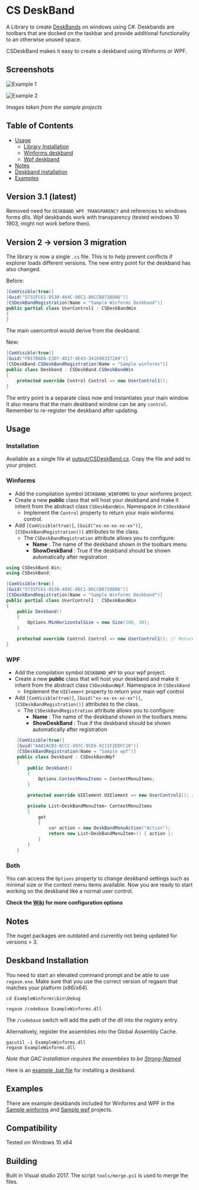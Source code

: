 # CS DeskBand
A Library to create [DeskBands](https://msdn.microsoft.com/en-us/library/windows/desktop/cc144099(v=vs.85).aspx) on windows using C#. Deskbands are toolbars that are docked on the taskbar and provide additional functionality to an otherwise unused space.

CSDeskBand makes it easy to create a deskband using Winforms or WPF.

## Screenshots
![Example 1](images/ex1.png)

![Example 2](images/ex2.png)

_Images taken from the sample projects_
 
## Table of Contents
- [Usage](#usage)
  - [Library Installation](#installation)
  - [Winforms deskband](#winforms)
  - [Wpf deskband](#wpf)
- [Notes](#notes)
- [Deskband installation](#deskband-installation)
- [Examples](#examples)

## Version 3.1 (latest)
Removed need for `DESKBAND_WPF_TRANSPARENCY` and references to windows forms dlls. Wpf deskbands work with transparency (tested windows 10 1903, might not work before then).

## Version 2 -> version 3 migration
The library is now a single `.cs` file. This is to help prevent conflicts if explorer loads different versions.
The new entry point for the deskband has also changed.

Before:
```cs
[ComVisible(true)]
[Guid("5731FC61-8530-404C-86C1-86CCB8738D06")]
[CSDeskBandRegistration(Name = "Sample Winforms Deskband")]
public partial class UserControl1 : CSDeskBandWin
{
}
```
The main usercontrol would derive from the deskband.

New:
```cs
[ComVisible(true)]
[Guid("FB17B6DA-E3D7-4D17-9E43-3416983372A9")]
[CSDeskBand.CSDeskBandRegistration(Name = "Sample winforms")]
public class Deskband : CSDeskBand.CSDeskBandWin
{
    protected override Control Control => new UserControl1();
}
```
The entry point is a separate class now and instantiates your main window. It also means that the main deskband window can be any `control`. Remember to re-register the deskband after updating.


## Usage

### Installation
Available as a single file at [output/CSDeskBand.cs](https://github.com/dsafa/CSDeskBand/blob/master/output/CSDeskBand.cs). Copy the file and add to your project.

### Winforms
- Add the compilation symbol `DESKBAND_WINFORMS` to your winforms project.
- Create a new **public** class that will host your deskband and make it inherit from the abstract class `CSDeskBandWin`. Namespace in `CSDeskBand`
  - Implement the `Control` property to return your main winforms control.
- Add `[ComVisible(true)]`, `[Guid("xx-xx-xx-xx-xx")]`, `[CSDeskBandRegistration()]` attributes to the class.
  - The `CSDeskBandRegistration` attribute allows you to configure:
    - **Name** : The name of the deskband shown in the toolbars menu
    - **ShowDeskBand** : True if the deskband should be shown automatically after registration

```C#
using CSDeskBand.Win;
using CSDeskBand;

[ComVisible(true)]
[Guid("5731FC61-8530-404C-86C1-86CCB8738D06")]
[CSDeskBandRegistration(Name = "Sample Winforms Deskband")]
public partial class UserControl1 : CSDeskBandWin
{
    public Deskband()
    {
        Options.MinHorizontalSize = new Size(100, 30);
    }

    protected override Control Control => new UserControl1(); // Returns your main control
}
```

### WPF
- Add the compilation symbol `DESKBAND_WPF` to your wpf project.
- Create a new **public** class that will host your deskband and make it inherit from the abstract class `CSDeskBandWpf`. Namespace in `CSDeskBand`
  - Implement the `UIElement` property to return your main wpf control
- Add `[ComVisible(true)]`, `[Guid("xx-xx-xx-xx-xx")]`, `[CSDeskBandRegistration()]` attributes to the class.
  - The `CSDeskBandRegistration` attribute allows you to configure:
    - **Name** : The name of the deskband shown in the toolbars menu
    - **ShowDeskBand** : True if the deskband should be shown automatically after registration

```cs
    [ComVisible(true)]
    [Guid("AA01ACB3-6CCC-497C-9CE6-9211F2EDFC10")]
    [CSDeskBandRegistration(Name = "Sample wpf")]
    public class Deskband : CSDeskBandWpf
    {
        public Deskband()
        {
            Options.ContextMenuItems = ContextMenuItems;
        }

        protected override UIElement UIElement => new UserControl1(); // Return the main wpf control

        private List<DeskBandMenuItem> ContextMenuItems
        {
            get
            {
                var action = new DeskBandMenuAction("Action");
                return new List<DeskBandMenuItem>() { action };
            }
        }
    }
```

### Both
You can access the `Options` property to change deskband settings such as minimal size or the context menu items available.
Now you are ready to start working on the deskband like a normal user control.

**Check the [Wiki](https://github.com/dsafa/CSDeskBand/wiki) for more configuration options**

## Notes
The nuget packages are outdated and currently not being updated for versions > 3.

## Deskband Installation
You need to start an elevated command prompt and be able to use `regasm.exe`. Make sure that you use the correct version of regasm that matches your platform (x86/x64).
```
cd ExampleWinforms\bin\Debug

regasm /codebase ExampleWinforms.dll
```
The `/codebase` switch will add the path of the dll into the registry entry.

Alternatively, register the assemblies into the Global Assembly Cache.
```
gacutil -i ExampleWinforms.dll
regasm ExampleWinforms.dll
```
_Note that GAC installation requires the assemblies to be [Strong-Named](https://docs.microsoft.com/en-us/dotnet/framework/app-domains/strong-named-assemblies)_

Here is an [example .bat file](./tools/install-example.bat) for installing a deskband.

## Examples
There are example deskbands included for Winforms and WPF in the [Sample winforms](https://github.com/dsafa/CSDeskBand/tree/master/src/ExampleWinforms) and [Sample wpf](https://github.com/dsafa/CSDeskBand/tree/master/src/ExampleWpf) projects.

## Compatibility
Tested on Windows 10 x64

## Building
Built in Visual studio 2017. The script `tools/merge.ps1` is used to merge the files.
